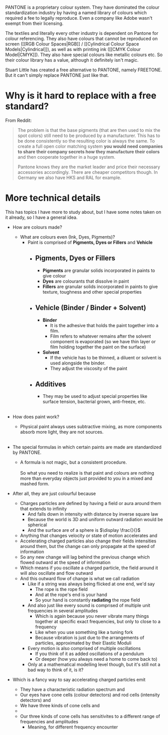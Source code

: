 PANTONE is a proprietary colour system. They have dominated the colour standardization industry by having a named library of colours which required a fee to legally reproduce. Even a company like Adobe wasn't exempt from their licensing.

The textiles and literally every other industry is dependent on Pantone for colour referencing. They also have colours that cannot be reproduced on screen ([[RGB Colour Spaces|RGB]] / [[Cylindrical Colour Space Models|Cylindrical]]), as well as with printing ink ([[CMYK Colour Model|CMYK]]). They also have special colours like metallic colours etc. So their colour library has a value, although it definitely isn't magic.

Stuart Little has created a free alternative to PANTONE, namely FREETONE. But it can't simply replace PANTONE just like that.
# Why is it hard to replace with a free standard?

From Reddit:
> The problem is that the base pigments (that are then used to mix the spot colors) still need to be produced by a manufacturer. This has to be done consistently so the resulting color is always the same. To create a full open color matching system **you would need companies to share their company secrets how they manufacture their colors** and then cooperate together in a huge system.
> 
> Pantone knows they are the market leader and price their necessary accessories accordingly. There are cheaper competitors though. In Germany we also have HKS and RAL for example.
# More technical details
This has topics I have more to study about, but I have some notes taken on it already, so I have a general idea.

- How are colours made?
	- What are colours even (Ink, Dyes, Pigments)?
		- Paint is comprised of **Pigments, Dyes or Fillers** and **Vehicle**
			- ## Pigments, Dyes or Fillers
				- **Pigments** are granular solids incorporated in paints to give colour
				- **Dyes** are colourants that dissolve in paint
				- **Fillers** are granular solids incorporated in paints to give texture, toughness and other special properties
			- ## Vehicle (Binder / Binder + Solvent)
				- **Binder**
					- It is the adhesive that holds the paint together into a film.
					- Film refers to whatever remains after the solvent component is evaporated (so we have thin layer or film holding together the paint on the surface)
				- **Solvent**
					- If the vehicle has to be thinned, a diluent or solvent is used alongside the binder.
					- They adjust the viscosity of the paint
			- ## Additives
				- They may be used to adjust special properties like surface tension, bacterial grown, anti-freeze, etc.<br><br>
- How does paint work?
	- Physical paint always uses subtractive mixing, as more components absorb more light, they are not sources. <br><br>
- The special formulas in which certain paints are made are standardized by PANTONE.
	- A formula is not magic, but a consistent procedure.<br><br>
So what you need to realize is that paint and colours are nothing more than everyday objects just provided to you in a mixed and mashed form.

- After all, they are just colourful because
	- Charges particles are defined by having a field or aura around them that extends to infinity
		- And falls down in intensity with distance by inverse square law
		- Because the world is 3D and uniform outward radiation would be spherical
		- And the surface are of a sphere is $\display \frac{}{}$
	- Anything that changes velocity or state of motion accelerates and
	- Accelerating charged particles also change their fields intensities around them, but the change can only propagate at the speed of information
	- So any new change will lag behind the previous change which flowed outward at the speed of information
	- Which means if you oscillate a charged particle, the field around it will also oscillate and flow outward
	- And this outward flow of change is what we call radiation
		- Like if a string was always being flicked at one end, we'd say
			- The rope is the rope field
			- And at the rope's end is your hand
			- So your hand is constantly **radiating** the rope field
		- And also just like every sound is comprised of multiple unit frequencies in several amplitudes
			- Which is again because you never vibrate many things together at specific exact frequencies, but only to close to a frequency
			- Like when you use something like a tuning fork
			- Because vibration is just due to the arrangements of particles, approximated by their Elastic Moduli
		- Every motion is also comprised of multiple oscillations
			- If you think of it as added oscillations of a pendulum
			- Or deeper (how you always need a home to come back to)
		- Only at a mathematical modelling level though, but it's still not a bad way to think of it, is it?
- Which is a fancy way to say accelerating charged particles emit

	- They have a characteristic radiation spectrum and
	- Our eyes have cone cells (colour detectors) and rod cells (intensity detectors) and
	- We have three kinds of cone cells and
	- 
	- Our three kinds of cone cells has sensitivites to a different range of frequencies and amplitudes
		- Meaning, for different frequency encounter